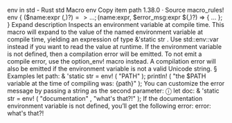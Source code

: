 env in std - Rust
std
Macro
env
Copy item path
1.38.0
·
Source
macro_rules! env {
    ($name:expr $(,)?) => { ... };
    ($name:expr, $error_msg:expr $(,)?) => { ... };
}
Expand description
Inspects an environment variable at compile time.
This macro will expand to the value of the named environment variable at
compile time, yielding an expression of type
&'static str
. Use
std::env::var
instead if you want to read the value at runtime.
If the environment variable is not defined, then a compilation error
will be emitted. To not emit a compile error, use the
option_env!
macro instead. A compilation error will also be emitted if the
environment variable is not a valid Unicode string.
§
Examples
let
path:
&
'static
str =
env!
(
"PATH"
);
println!
(
"the $PATH variable at the time of compiling was: {path}"
);
You can customize the error message by passing a string as the second
parameter:
ⓘ
let
doc:
&
'static
str =
env!
(
"documentation"
,
"what's that?!"
);
If the
documentation
environment variable is not defined, you’ll get
the following error:
error: what's that?!